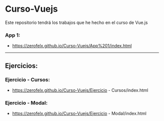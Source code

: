 # Curso-Vuejs
Este repositorio tendrá los trabajos que he hecho en el curso de Vue.js
### App 1:
- https://zerofelx.github.io/Curso-Vuejs/App%201/index.html

---
## Ejercicios:
### Ejercicio - Cursos:
- https://zerofelx.github.io/Curso-Vuejs/Ejercicio - Cursos/index.html
### Ejercicio - Modal:
- https://zerofelx.github.io/Curso-Vuejs/Ejercicio - Modal/index.html


